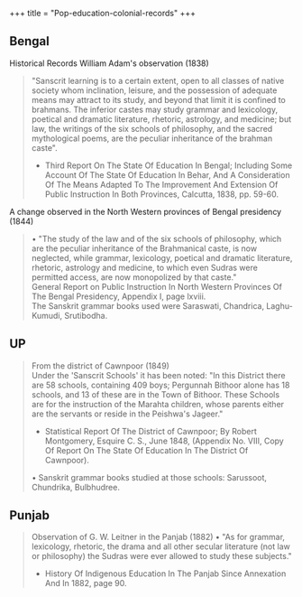 +++
title = "Pop-education-colonial-records"
+++

## Bengal
Historical Records
William Adam's observation (1838)  

> "Sanscrit learning is to a certain extent, open to all classes of native society whom inclination, leisure, and the possession of adequate means may attract to its study, and beyond that limit it is confined to brahmans. The inferior castes may study grammar and lexicology, poetical and dramatic literature, rhetoric, astrology, and medicine; but law, the writings of the six schools of philosophy, and the sacred mythological poems, are the peculiar inheritance of the brahman caste".
>
> - Third Report On The State Of Education In Bengal; Including Some Account Of The State Of Education In Behar, And A Consideration Of The Means Adapted To The Improvement And Extension Of Public Instruction In Both Provinces, Calcutta, 1838, pp. 59-60.


A change observed in the North Western provinces of Bengal presidency (1844)

> • "The study of the law and of the six schools of philosophy, which are the peculiar inheritance of the Brahmanical caste, is now neglected, while grammar, lexicology, poetical and dramatic literature, rhetoric, astrology and medicine, to which even Sudras were permitted access, are now monopolized by that caste."  
> General Report on Public Instruction In North Western Provinces Of The Bengal Presidency, Appendix I, page lxviii.  
The Sanskrit grammar books used were Saraswati, Chandrica, Laghu-Kumudi, Srutibodha.

## UP
> From the district of Cawnpoor (1849)  
> Under the 'Sanscrit Schools' it has been noted:
"In this District there are 58 schools, containing 409 boys; Pergunnah Bithoor alone has 18 schools, and 13 of these are in the Town of Bithoor. These Schools are for the instruction of the Marahta children, whose parents either are the servants or reside in the Peishwa's Jageer."  
> - Statistical Report Of The District of Cawnpoor; By Robert Montgomery, Esquire C. S., June 1848, (Appendix No. VIII, Copy Of Report On The State Of Education In The District Of Cawnpoor).  
> 
> • Sanskrit grammar books studied at those schools: Sarussoot, Chundrika, Bulbhudree.

## Punjab
> Observation of G. W. Leitner in the Panjab (1882)
• "As for grammar, lexicology, rhetoric, the drama and all other secular literature (not law or philosophy) the Sudras were ever allowed to study these subjects."  
> - History Of Indigenous Education In The Panjab Since Annexation And In 1882, page 90.

